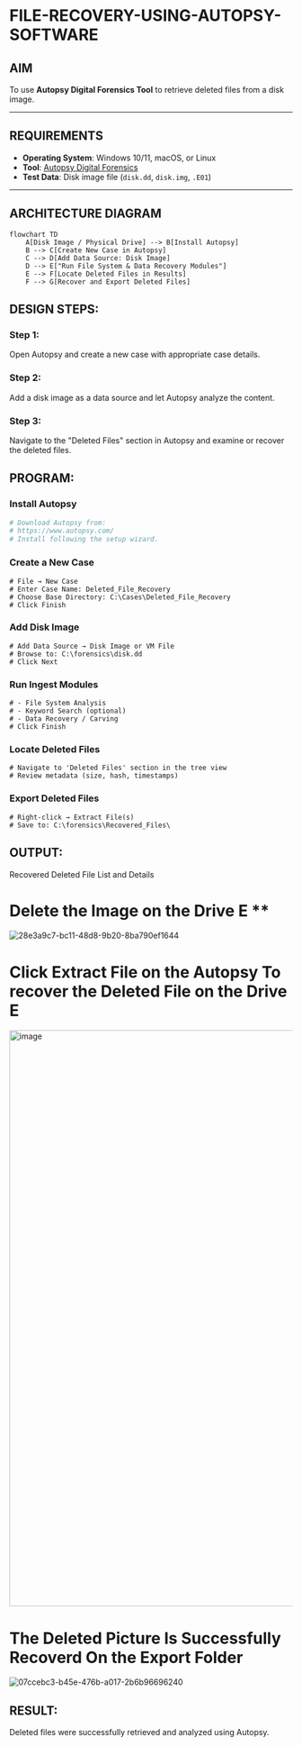 # FILE-RECOVERY-USING-AUTOPSY-SOFTWARE

## AIM
To use **Autopsy Digital Forensics Tool** to retrieve deleted files from a disk image.

---

## REQUIREMENTS
- **Operating System**: Windows 10/11, macOS, or Linux
- **Tool**: [Autopsy Digital Forensics](https://www.autopsy.com/)  
- **Test Data**: Disk image file (`disk.dd`, `disk.img`, `.E01`)

---

## ARCHITECTURE DIAGRAM
```mermaid
flowchart TD
    A[Disk Image / Physical Drive] --> B[Install Autopsy]
    B --> C[Create New Case in Autopsy]
    C --> D[Add Data Source: Disk Image]
    D --> E["Run File System & Data Recovery Modules"]
    E --> F[Locate Deleted Files in Results]
    F --> G[Recover and Export Deleted Files]
```
## DESIGN STEPS:
### Step 1:
Open Autopsy and create a new case with appropriate case details.

### Step 2:
Add a disk image as a data source and let Autopsy analyze the content.

### Step 3:
Navigate to the "Deleted Files" section in Autopsy and examine or recover the deleted files.

## PROGRAM:
### Install Autopsy
```bash
# Download Autopsy from:
# https://www.autopsy.com/
# Install following the setup wizard.
```
### Create a New Case
```
# File → New Case
# Enter Case Name: Deleted_File_Recovery
# Choose Base Directory: C:\Cases\Deleted_File_Recovery
# Click Finish
```
### Add Disk Image
```
# Add Data Source → Disk Image or VM File
# Browse to: C:\forensics\disk.dd
# Click Next
```
### Run Ingest Modules
```# Select:
# - File System Analysis
# - Keyword Search (optional)
# - Data Recovery / Carving
# Click Finish
```
### Locate Deleted Files
```
# Navigate to 'Deleted Files' section in the tree view
# Review metadata (size, hash, timestamps)
```
### Export Deleted Files
```
# Right-click → Extract File(s)
# Save to: C:\forensics\Recovered_Files\
```

## OUTPUT:

Recovered Deleted File List and Details

# Delete the Image on the Drive E **

![28e3a9c7-bc11-48d8-9b20-8ba790ef1644](https://github.com/user-attachments/assets/2eaaf30f-09fd-437e-ae1e-1d18fe9f3d00)

# Click Extract File on the Autopsy To recover the Deleted File on the Drive E 

<img width="1919" height="1023" alt="image" src="https://github.com/user-attachments/assets/d417c12a-2d11-44fb-ac51-b5d99f01a49c" />

# The Deleted Picture Is Successfully Recoverd On the Export Folder 

![07ccebc3-b45e-476b-a017-2b6b96696240](https://github.com/user-attachments/assets/1556c0f9-7c55-40af-9f42-6745759452c4)


## RESULT:
Deleted files were successfully retrieved and analyzed using Autopsy.

